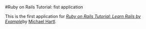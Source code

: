 #Ruby on Rails Tutorial: fist application 

This is the first application for 
[*Ruby on Rails Tutorial: Learn Rails by Example*](http://railstutorial.com)by [Michael Hartl](http://michaelhartl.com).